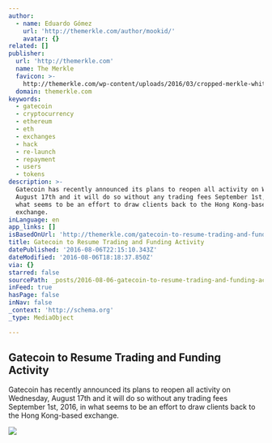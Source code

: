 ```yaml
---
author:
  - name: Eduardo Gómez
    url: 'http://themerkle.com/author/mookid/'
    avatar: {}
related: []
publisher:
  url: 'http://themerkle.com'
  name: The Merkle
  favicon: >-
    http://themerkle.com/wp-content/uploads/2016/03/cropped-merkle-white-1-192x192.png
  domain: themerkle.com
keywords:
  - gatecoin
  - cryptocurrency
  - ethereum
  - eth
  - exchanges
  - hack
  - re-launch
  - repayment
  - users
  - tokens
description: >-
  Gatecoin has recently announced its plans to reopen all activity on Wednesday,
  August 17th and it will do so without any trading fees September 1st, 2016, in
  what seems to be an effort to draw clients back to the Hong Kong-based
  exchange.
inLanguage: en
app_links: []
isBasedOnUrl: 'http://themerkle.com/gatecoin-to-resume-trading-and-funding-activity/'
title: Gatecoin to Resume Trading and Funding Activity
datePublished: '2016-08-06T22:15:10.343Z'
dateModified: '2016-08-06T18:18:37.850Z'
via: {}
starred: false
sourcePath: _posts/2016-08-06-gatecoin-to-resume-trading-and-funding-activity.md
inFeed: true
hasPage: false
inNav: false
_context: 'http://schema.org'
_type: MediaObject

---
```

<article style=""><h1>Gatecoin to Resume Trading and Funding Activity</h1><p>Gatecoin has recently announced its plans to reopen all activity on Wednesday, August 17th and it will do so without any trading fees September 1st, 2016, in what seems to be an effort to draw clients back to the Hong Kong-based exchange.</p><img src="http://themerkle.com/wp-content/uploads/2016/08/k2j1ZoDO.png" /></article>